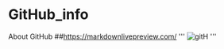 # GitHub_info
About GitHub 
##https://markdownlivepreview.com/
'''
![gitH](https://user-images.githubusercontent.com/68640332/143618961-58c72ba1-7e74-4464-a048-37b3be6bde08.PNG)
'''
